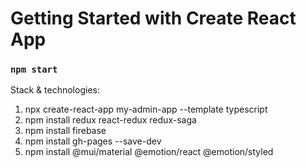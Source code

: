 # Getting Started with Create React App

### `npm start`

Stack & technologies:
1. npx create-react-app my-admin-app --template typescript
2. npm install redux react-redux redux-saga
3. npm install firebase
4. npm install gh-pages --save-dev
5. npm install @mui/material @emotion/react @emotion/styled
